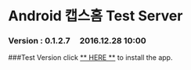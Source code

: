 # Android 캡스홈 Test Server

### Version  :  0.1.2.7&nbsp;&nbsp;&nbsp;&nbsp;&nbsp;2016.12.28 10:00
###Test Version
click [** HERE **](https://github.com/ncomztwo/ADTCapsHome/raw/master/Test_Version/ADTCapsHomeService.apk) to install the app.
